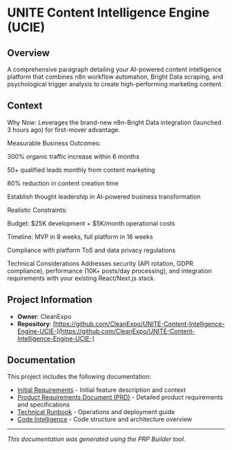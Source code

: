 # UNITE Content Intelligence Engine (UCIE)

## Overview

A comprehensive paragraph detailing your AI-powered content intelligence platform that combines n8n workflow automation, Bright Data scraping, and psychological trigger analysis to create high-performing marketing content.



## Context

Why Now: Leverages the brand-new n8n-Bright Data integration (launched 3 hours ago) for first-mover advantage.

Measurable Business Outcomes:

300% organic traffic increase within 6 months

50+ qualified leads monthly from content marketing

80% reduction in content creation time

Establish thought leadership in AI-powered business transformation

Realistic Constraints:

Budget: $25K development + $5K/month operational costs

Timeline: MVP in 8 weeks, full platform in 16 weeks

Compliance with platform ToS and data privacy regulations

Technical Considerations
Addresses security (API rotation, GDPR compliance), performance (10K+ posts/day processing), and integration requirements with your existing React/Next.js stack.



## Project Information

- **Owner**: CleanExpo
- **Repository**: [https://github.com/CleanExpo/UNITE-Content-Intelligence-Engine-UCIE-](https://github.com/CleanExpo/UNITE-Content-Intelligence-Engine-UCIE-)

## Documentation

This project includes the following documentation:

- [Initial Requirements](./docs/INITIAL.md) - Initial feature description and context
- [Product Requirements Document (PRD)](./docs/PRD.md) - Detailed product requirements and specifications
- [Technical Runbook](./docs/RUNBOOK.md) - Operations and deployment guide
- [Code Intelligence](./docs/CODE_INTELLIGENCE.md) - Code structure and architecture overview

---

*This documentation was generated using the PRP Builder tool.*
